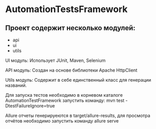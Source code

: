 # AutomationTestsFramework

<h2>Проект содержит несколько модулей:</h2>
<ul>
  <li>api</li>
  <li>ui</li>
  <li>utils</li>
</ul>

UI модуль:
Использует JUnit, Maven, Selenium

API модуль:
Создан на основе библиотеки Apache HttpClient

Utils модуль:
Содержит в себе единственный класс для генерации названий.

Для запуска тестов необходимо в корневом каталоге AutomationTestFramework запустить команду:
mvn test -DtestFailureIgnore=true

Allure отчеты генерируеются в target/allure-results, для просмотра отчётов необходимо запустить команду allure serve
